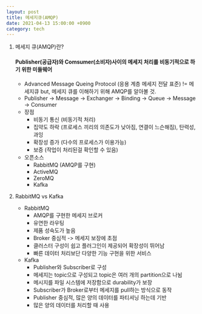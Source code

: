 ```yaml
---
layout: post
title: 메세지큐(AMQP)
date: 2021-04-13 15:00:00 +0900
category: tech
---
```


1. 메세지 큐(AMQP)란?

   #### Publisher(공급자)와 Comsumer(소비자)사이의 메세지 처리를 비동기적으로 하기 위한 미들웨어

   - Advanced Message Queing Protocol (응용 계층 메세지 전달 표준) != 메세지큐 but, 메세지 큐를 이해하기 위해 AMQP를 알아볼 것.
   - Publisher -> Message -> Exchanger -> Binding -> Queue -> Message -> Consumer
   - 장점
     - 비동기 통신 (비동기적 처리)
     - 집약도 하락 (프로세스 끼리의 의존도가 낮아짐, 연결이 느슨해짐), 탄력성, 과잉
     - 확장성 증가 (다수의 프로세스가 이용가능)
     - 보증 (작업이 처리된걸 확인할 수 있음)
   - 오픈소스
     - RabbitMQ (AMQP를 구현)
     - ActiveMQ 
     - ZeroMQ
     - Kafka

2. RabbitMQ vs Kafka
   - RabbitMQ
     - AMQP를 구현한 메세지 브로커
     - 유연한 라우팅
     - 제품 성숙도가 높음
     - Broker 중심적 -> 메세지 보장에 초점
     - 클러스터 구성이 쉽고 플러그인이 제공되어 확장성이 뛰어남
     - 빠른 데이터 처리보단 다양한 기능 구현을 위한 서비스
   - Kafka
     - Publisher와 Subscriber로 구성
     - 메세지는 topic으로 구성되고 topic은 여러 개의 partition으로 나뉨
     - 메시지를 파일 시스템에 저장함으로 durability가 보장
     - Subscriber가 Broker로부터 메세지를 pull하는 방식으로 동작
     - Publisher 중심적, 많은 양의 데이터를 파티셔닝 하는데 기반
     - 많은 양의 데이터를 처리할 때 사용

